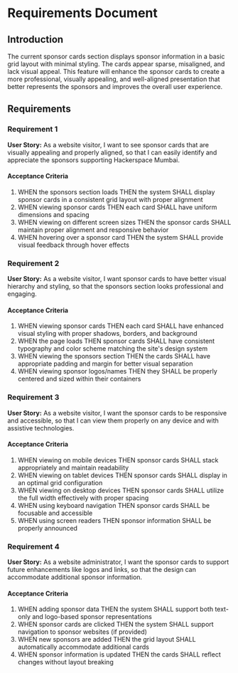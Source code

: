# Requirements Document

## Introduction

The current sponsor cards section displays sponsor information in a basic grid layout with minimal styling. The cards appear sparse, misaligned, and lack visual appeal. This feature will enhance the sponsor cards to create a more professional, visually appealing, and well-aligned presentation that better represents the sponsors and improves the overall user experience.

## Requirements

### Requirement 1

**User Story:** As a website visitor, I want to see sponsor cards that are visually appealing and properly aligned, so that I can easily identify and appreciate the sponsors supporting Hackerspace Mumbai.

#### Acceptance Criteria

1. WHEN the sponsors section loads THEN the system SHALL display sponsor cards in a consistent grid layout with proper alignment
2. WHEN viewing sponsor cards THEN each card SHALL have uniform dimensions and spacing
3. WHEN viewing on different screen sizes THEN the sponsor cards SHALL maintain proper alignment and responsive behavior
4. WHEN hovering over a sponsor card THEN the system SHALL provide visual feedback through hover effects

### Requirement 2

**User Story:** As a website visitor, I want sponsor cards to have better visual hierarchy and styling, so that the sponsors section looks professional and engaging.

#### Acceptance Criteria

1. WHEN viewing sponsor cards THEN each card SHALL have enhanced visual styling with proper shadows, borders, and background
2. WHEN the page loads THEN sponsor cards SHALL have consistent typography and color scheme matching the site's design system
3. WHEN viewing the sponsors section THEN the cards SHALL have appropriate padding and margin for better visual separation
4. WHEN viewing sponsor logos/names THEN they SHALL be properly centered and sized within their containers

### Requirement 3

**User Story:** As a website visitor, I want the sponsor cards to be responsive and accessible, so that I can view them properly on any device and with assistive technologies.

#### Acceptance Criteria

1. WHEN viewing on mobile devices THEN sponsor cards SHALL stack appropriately and maintain readability
2. WHEN viewing on tablet devices THEN sponsor cards SHALL display in an optimal grid configuration
3. WHEN viewing on desktop devices THEN sponsor cards SHALL utilize the full width effectively with proper spacing
4. WHEN using keyboard navigation THEN sponsor cards SHALL be focusable and accessible
5. WHEN using screen readers THEN sponsor information SHALL be properly announced

### Requirement 4

**User Story:** As a website administrator, I want the sponsor cards to support future enhancements like logos and links, so that the design can accommodate additional sponsor information.

#### Acceptance Criteria

1. WHEN adding sponsor data THEN the system SHALL support both text-only and logo-based sponsor representations
2. WHEN sponsor cards are clicked THEN the system SHALL support navigation to sponsor websites (if provided)
3. WHEN new sponsors are added THEN the grid layout SHALL automatically accommodate additional cards
4. WHEN sponsor information is updated THEN the cards SHALL reflect changes without layout breaking